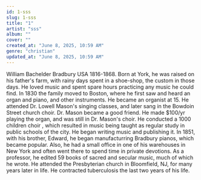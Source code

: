 ```yaml
---
id: 1-sss
slug: 1-sss
title: "1"
artist: "sss"
album: ""
cover: ""
created_at: "June 8, 2025, 10:59 AM"
genre: "christian"
updated_at: "June 8, 2025, 10:59 AM"
---
```


William Bachelder Bradbury USA 1816-1868. 
Born at York, he was raised on his father's farm, with rainy days spent in a shoe-shop, the custom in those days. 
He loved music and spent spare hours practicing any music he could find. 
In 1830 the family moved to Boston, where he first saw and heard an organ and piano, and other instruments. 
He became an organist at 15. 
He attended Dr. Lowell Mason's singing classes, and later sang in the Bowdoin Street church choir. 
Dr. Mason became a good friend. He made $100/yr playing the organ, and was still in Dr. Mason's choir. 
He conducted a 1000 children choir , which resulted in music being taught as regular study in public schools of the city. 
He began writing music and publishing it. 
In 1851, with his brother, Edward, he began manufacturring Bradbury pianos, which became popular. 
Also, he had a small office in one of his warehouses in New York and often went there to spend time in private devotions. 
As a professor, he edited 59 books of sacred and secular music, much of which he wrote. 
He attended the Presbyterian church in Bloomfield, NJ, for many years later in life.
He contracted tuberculosis the last two years of his life.
